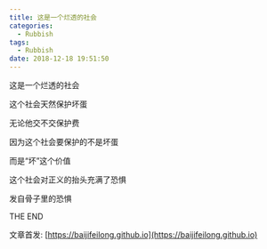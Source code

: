 ```yaml
---
title: 这是一个烂透的社会
categories:
  - Rubbish
tags:
  - Rubbish
date: 2018-12-18 19:51:50
---
```


这是一个烂透的社会

这个社会天然保护坏蛋

无论他交不交保护费

因为这个社会要保护的不是坏蛋

而是“坏”这个价值

这个社会对正义的抬头充满了恐惧

发自骨子里的恐惧

<!--more-->

THE END

文章首发: [https://baijifeilong.github.io](https://baijifeilong.github.io)
